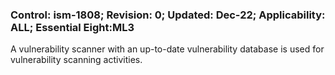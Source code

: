### Control: ism-1808; Revision: 0; Updated: Dec-22; Applicability: ALL; Essential Eight:ML3
<p>A vulnerability scanner with an up-to-date vulnerability database is used for vulnerability scanning activities.</p>